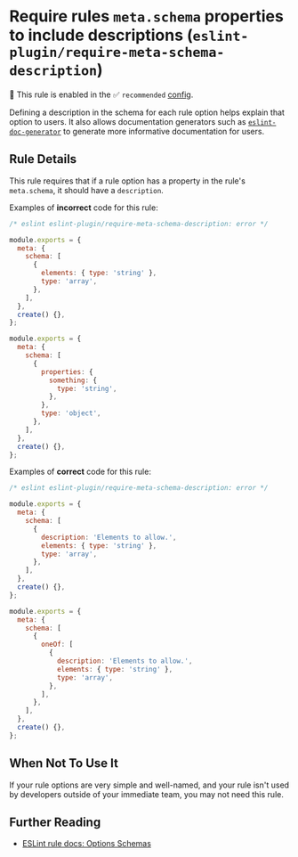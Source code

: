 # Require rules `meta.schema` properties to include descriptions (`eslint-plugin/require-meta-schema-description`)

💼 This rule is enabled in the ✅ `recommended` [config](https://github.com/eslint-community/eslint-plugin-eslint-plugin#presets).

<!-- end auto-generated rule header -->

Defining a description in the schema for each rule option helps explain that option to users.
It also allows documentation generators such as [`eslint-doc-generator`](https://github.com/bmish/eslint-doc-generator) to generate more informative documentation for users.

## Rule Details

This rule requires that if a rule option has a property in the rule's `meta.schema`, it should have a `description`.

Examples of **incorrect** code for this rule:

```js
/* eslint eslint-plugin/require-meta-schema-description: error */

module.exports = {
  meta: {
    schema: [
      {
        elements: { type: 'string' },
        type: 'array',
      },
    ],
  },
  create() {},
};

module.exports = {
  meta: {
    schema: [
      {
        properties: {
          something: {
            type: 'string',
          },
        },
        type: 'object',
      },
    ],
  },
  create() {},
};
```

Examples of **correct** code for this rule:

```js
/* eslint eslint-plugin/require-meta-schema-description: error */

module.exports = {
  meta: {
    schema: [
      {
        description: 'Elements to allow.',
        elements: { type: 'string' },
        type: 'array',
      },
    ],
  },
  create() {},
};

module.exports = {
  meta: {
    schema: [
      {
        oneOf: [
          {
            description: 'Elements to allow.',
            elements: { type: 'string' },
            type: 'array',
          },
        ],
      },
    ],
  },
  create() {},
};
```

## When Not To Use It

If your rule options are very simple and well-named, and your rule isn't used by developers outside of your immediate team, you may not need this rule.

## Further Reading

- [ESLint rule docs: Options Schemas](https://eslint.org/docs/latest/extend/custom-rules#options-schemas)
